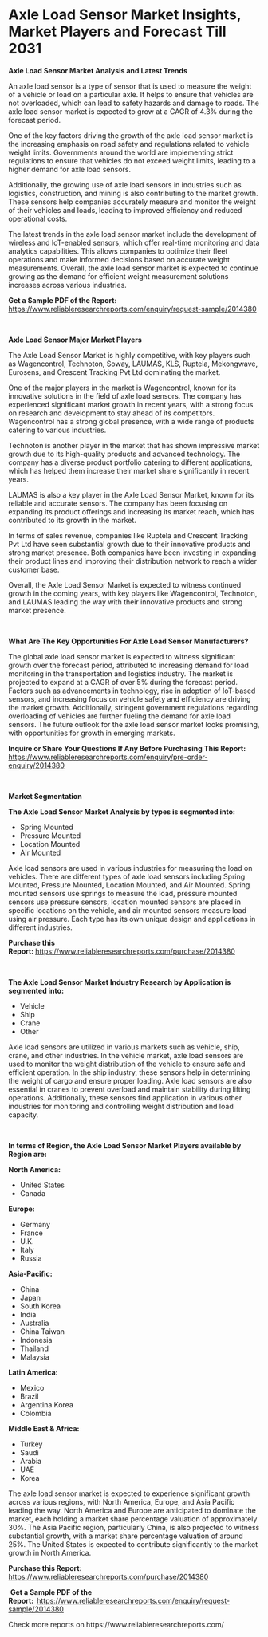 <p><h1>Axle Load Sensor Market Insights, Market Players and Forecast Till 2031</h1></p><p><strong>Axle Load Sensor Market Analysis and Latest Trends</strong></p>
<p><p>An axle load sensor is a type of sensor that is used to measure the weight of a vehicle or load on a particular axle. It helps to ensure that vehicles are not overloaded, which can lead to safety hazards and damage to roads. The axle load sensor market is expected to grow at a CAGR of 4.3% during the forecast period.</p><p>One of the key factors driving the growth of the axle load sensor market is the increasing emphasis on road safety and regulations related to vehicle weight limits. Governments around the world are implementing strict regulations to ensure that vehicles do not exceed weight limits, leading to a higher demand for axle load sensors.</p><p>Additionally, the growing use of axle load sensors in industries such as logistics, construction, and mining is also contributing to the market growth. These sensors help companies accurately measure and monitor the weight of their vehicles and loads, leading to improved efficiency and reduced operational costs.</p><p>The latest trends in the axle load sensor market include the development of wireless and IoT-enabled sensors, which offer real-time monitoring and data analytics capabilities. This allows companies to optimize their fleet operations and make informed decisions based on accurate weight measurements. Overall, the axle load sensor market is expected to continue growing as the demand for efficient weight measurement solutions increases across various industries.</p></p>
<p><strong>Get a Sample PDF of the Report:&nbsp;</strong> <a href="https://www.reliableresearchreports.com/enquiry/request-sample/2014380">https://www.reliableresearchreports.com/enquiry/request-sample/2014380</a></p>
<p>&nbsp;</p>
<p><strong>Axle Load Sensor Major Market Players</strong></p>
<p><p>The Axle Load Sensor Market is highly competitive, with key players such as Wagencontrol, Technoton, Soway, LAUMAS, KLS, Ruptela, Mekongwave, Eurosens, and Crescent Tracking Pvt Ltd dominating the market.</p><p>One of the major players in the market is Wagencontrol, known for its innovative solutions in the field of axle load sensors. The company has experienced significant market growth in recent years, with a strong focus on research and development to stay ahead of its competitors. Wagencontrol has a strong global presence, with a wide range of products catering to various industries.</p><p>Technoton is another player in the market that has shown impressive market growth due to its high-quality products and advanced technology. The company has a diverse product portfolio catering to different applications, which has helped them increase their market share significantly in recent years.</p><p>LAUMAS is also a key player in the Axle Load Sensor Market, known for its reliable and accurate sensors. The company has been focusing on expanding its product offerings and increasing its market reach, which has contributed to its growth in the market.</p><p>In terms of sales revenue, companies like Ruptela and Crescent Tracking Pvt Ltd have seen substantial growth due to their innovative products and strong market presence. Both companies have been investing in expanding their product lines and improving their distribution network to reach a wider customer base.</p><p>Overall, the Axle Load Sensor Market is expected to witness continued growth in the coming years, with key players like Wagencontrol, Technoton, and LAUMAS leading the way with their innovative products and strong market presence.</p></p>
<p>&nbsp;</p>
<p><strong>What Are The Key Opportunities For Axle Load Sensor Manufacturers?</strong></p>
<p><p>The global axle load sensor market is expected to witness significant growth over the forecast period, attributed to increasing demand for load monitoring in the transportation and logistics industry. The market is projected to expand at a CAGR of over 5% during the forecast period. Factors such as advancements in technology, rise in adoption of IoT-based sensors, and increasing focus on vehicle safety and efficiency are driving the market growth. Additionally, stringent government regulations regarding overloading of vehicles are further fueling the demand for axle load sensors. The future outlook for the axle load sensor market looks promising, with opportunities for growth in emerging markets.</p></p>
<p><strong>Inquire or Share Your Questions If Any Before Purchasing This Report:</strong> <a href="https://www.reliableresearchreports.com/enquiry/pre-order-enquiry/2014380">https://www.reliableresearchreports.com/enquiry/pre-order-enquiry/2014380</a></p>
<p>&nbsp;</p>
<p><strong>Market Segmentation</strong></p>
<p><strong>The Axle Load Sensor Market Analysis by types is segmented into:</strong></p>
<p><ul><li>Spring Mounted</li><li>Pressure Mounted</li><li>Location Mounted</li><li>Air Mounted</li></ul></p>
<p><p>Axle load sensors are used in various industries for measuring the load on vehicles. There are different types of axle load sensors including Spring Mounted, Pressure Mounted, Location Mounted, and Air Mounted. Spring mounted sensors use springs to measure the load, pressure mounted sensors use pressure sensors, location mounted sensors are placed in specific locations on the vehicle, and air mounted sensors measure load using air pressure. Each type has its own unique design and applications in different industries.</p></p>
<p><strong>Purchase this Report:&nbsp;</strong><a href="https://www.reliableresearchreports.com/purchase/2014380">https://www.reliableresearchreports.com/purchase/2014380</a></p>
<p>&nbsp;</p>
<p><strong>The Axle Load Sensor Market Industry Research by Application is segmented into:</strong></p>
<p><ul><li>Vehicle</li><li>Ship</li><li>Crane</li><li>Other</li></ul></p>
<p><p>Axle load sensors are utilized in various markets such as vehicle, ship, crane, and other industries. In the vehicle market, axle load sensors are used to monitor the weight distribution of the vehicle to ensure safe and efficient operation. In the ship industry, these sensors help in determining the weight of cargo and ensure proper loading. Axle load sensors are also essential in cranes to prevent overload and maintain stability during lifting operations. Additionally, these sensors find application in various other industries for monitoring and controlling weight distribution and load capacity.</p></p>
<p>&nbsp;</p>
<p><strong>In terms of Region, the Axle Load Sensor Market Players available by Region are:</strong></p>
<p>
    <p> <strong> North America: </strong>
        <ul>
            <li>United States</li>
            <li>Canada</li>
        </ul>
        </p> 
    <p> <strong> Europe: </strong>
        <ul>
            <li>Germany</li>
            <li>France</li>
            <li>U.K.</li>
            <li>Italy</li>
            <li>Russia</li>
        </ul>
        </p> 
    <p> <strong> Asia-Pacific: </strong>
        <ul>
            <li>China</li>
            <li>Japan</li>
            <li>South Korea</li>
            <li>India</li>
            <li>Australia</li>
            <li>China Taiwan</li>
            <li>Indonesia</li>
            <li>Thailand</li>
            <li>Malaysia</li>
        </ul>
        </p> 
    <p> <strong> Latin America: </strong>
        <ul>
            <li>Mexico</li>
            <li>Brazil</li>
            <li>Argentina Korea</li>
            <li>Colombia</li>
        </ul>
        </p> 
    <p> <strong> Middle East & Africa: </strong>
        <ul>
            <li>Turkey</li>
            <li>Saudi</li>
            <li>Arabia</li>
            <li>UAE</li>
            <li>Korea</li>
        </ul>
    </p>
    </p>
<p><p>The axle load sensor market is expected to experience significant growth across various regions, with North America, Europe, and Asia Pacific leading the way. North America and Europe are anticipated to dominate the market, each holding a market share percentage valuation of approximately 30%. The Asia Pacific region, particularly China, is also projected to witness substantial growth, with a market share percentage valuation of around 25%. The United States is expected to contribute significantly to the market growth in North America.</p></p>
<p><strong>Purchase this Report: </strong><a href="https://www.reliableresearchreports.com/purchase/2014380">https://www.reliableresearchreports.com/purchase/2014380</a></p>
<p>&nbsp;<strong>Get a Sample PDF of the Report:&nbsp;&nbsp;</strong><a href="https://www.reliableresearchreports.com/enquiry/request-sample/2014380">https://www.reliableresearchreports.com/enquiry/request-sample/2014380</a></p>
<p><strong></strong></p>
<p>Check more reports on https://www.reliableresearchreports.com/</p>